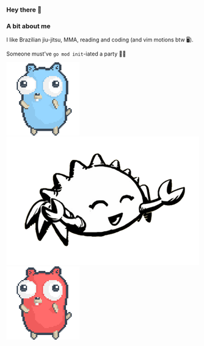 ### Hey there 💫

### A bit about me

I like Brazilian jiu-jitsu, MMA, reading and coding (and vim motions btw 🖥️).

Someone must’ve `go mod init`-iated a party 🐹🎊

![gopher dancing](./dancing-gopher.gif)
![gopher dancing](./dancing-ferris-unscreen.gif)
![gopher dancing_party](./party-gopher.gif)

